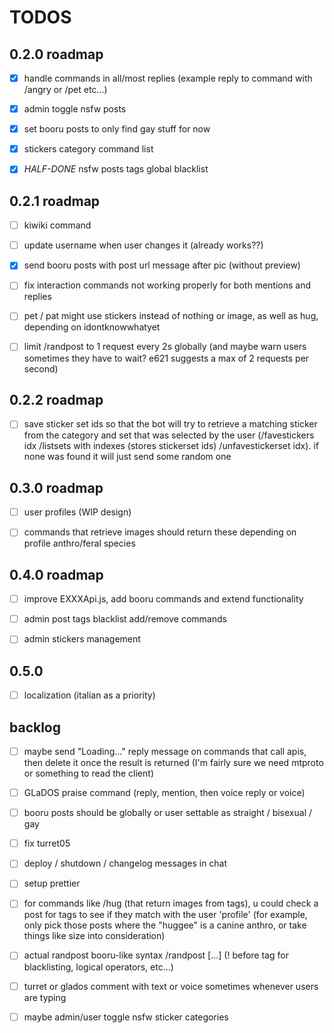 # TODOS

## 0.2.0 roadmap

- [x] handle commands in all/most replies (example reply to command with /angry or /pet etc...)

- [x] admin toggle nsfw posts

- [x] set booru posts to only find gay stuff for now

- [x] stickers category command list

- [x] *HALF-DONE* nsfw posts tags global blacklist


## 0.2.1 roadmap

- [ ] kiwiki command

- [ ] update username when user changes it (already works??)

- [x] send booru posts with post url message after pic (without preview)

- [ ] fix interaction commands not working properly for both mentions and replies

- [ ] pet / pat might use stickers instead of nothing or image, as well as hug, depending on idontknowwhatyet

- [ ] limit /randpost to 1 request every 2s globally (and maybe warn users sometimes they have to wait? e621 suggests a max of 2 requests per second)

## 0.2.2 roadmap

- [ ] save sticker set ids so that the bot will try to retrieve a matching sticker from the category and set that was selected by the user (/favestickers idx /listsets with indexes (stores stickerset ids) /unfavestickerset idx). if none was found it will just send some random one

## 0.3.0 roadmap

- [ ] user profiles (WIP design)

- [ ] commands that retrieve images should return these depending on profile anthro/feral species

## 0.4.0 roadmap

- [ ] improve EXXXApi.js, add booru commands and extend functionality

- [ ] admin post tags blacklist add/remove commands

- [ ] admin stickers management

## 0.5.0

- [ ] localization (italian as a priority)


## backlog

- [ ] maybe send "Loading..." reply message on commands that call apis, then delete it once the result is returned (I'm fairly sure we need mtproto or something to read the client)

- [ ] GLaDOS praise command (reply, mention, then voice reply or voice)

- [ ] booru posts should be globally or user settable as straight / bisexual / gay

- [ ] fix turret05

- [ ] deploy / shutdown / changelog messages in chat

- [ ] setup prettier

- [ ] for commands like /hug (that return images from tags), u could check a post for tags to see if they match with the user 'profile' (for example, only pick those posts where the "huggee" is a canine anthro, or take things like size into consideration)

- [ ] actual randpost booru-like syntax
/randpost [...]  (! before tag for blacklisting, logical operators, etc...)

- [ ] turret or glados comment with text or voice sometimes whenever users are typing

- [ ] maybe admin/user toggle nsfw sticker categories


